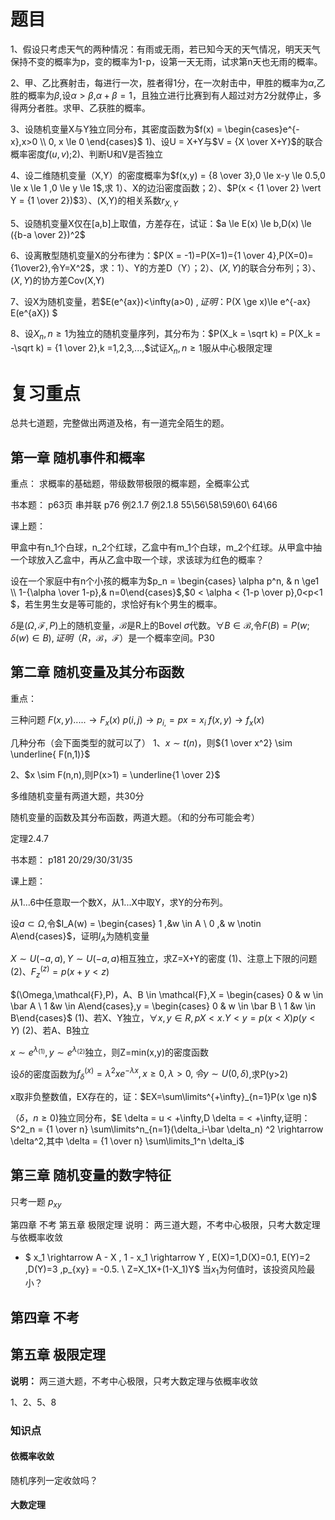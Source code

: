 <script src="https://cdn.mathjax.org/mathjax/latest/MathJax.js?config=TeX-AMS-MML_HTMLorMML" type="text/javascript"></script> <script type="text/x-mathjax-config"> MathJax.Hub.Config({ tex2jax: { skipTags: ['script', 'noscript', 'style', 'textarea', 'pre'], inlineMath: [['$','$']] } }); </script>

# 题目
1、假设只考虑天气的两种情况：有雨或无雨，若已知今天的天气情况，明天天气保持不变的概率为p，变的概率为1-p，设第一天无雨，试求第n天也无雨的概率。

2、甲、乙比赛射击，每进行一次，胜者得1分，在一次射击中，甲胜的概率为$\alpha$,乙胜的概率为$\beta$,设$\alpha > \beta$,$\alpha + \beta =1$，且独立进行比赛到有人超过对方2分就停止，多得两分者胜。求甲、乙获胜的概率。

3、设随机变量X与Y独立同分布，其密度函数为$f(x) = \begin{cases}e^{-x},x>0 \\ 0, x \le 0 \end{cases}$ 1)、设U = X+Y与$V = {X \over X+Y}$的联合概率密度$f(u,v)$;2)、判断U和V是否独立

4、设二维随机变量（X,Y）的密度概率为$f(x,y) = {8 \over 3},0 \le x-y \le 0.5,0 \le x \le 1 ,0 \le y \le 1$,求 1）、X的边沿密度函数；2）、$P(x < {1 \over 2} \vert Y = {1 \over 2})$3）、(X,Y)的相关系数$r_{X,Y}$

5、设随机变量X仅在[a,b]上取值，方差存在，试证：$a \le E(x) \le b,D(x) \le ({b-a \over 2})^2$

6、设离散型随机变量X的分布律为：$P(X = -1)=P(X=1)={1 \over 4},P(X=0)={1\over2},令Y=X^2$，求：1）、Y的方差D（Y）；2）、$(X,Y)$的联合分布列；3）、$(X,Y)$的协方差Cov(X,Y)

7、设X为随机变量，若$E(e^{ax})<\infty(a>0) $,证明：$P(X \ge x)\le e^{-ax} E(e^{aX}) $

8、设${X_n,n \ge 1}$为独立的随机变量序列，其分布为：$P(X_k = \sqrt k) = P(X_k = -\sqrt k) = {1 \over 2},k =1,2,3,...,$试证${X_n,n \ge 1}$服从中心极限定理

# 复习重点
总共七道题，完整做出两道及格，有一道完全陌生的题。

## 第一章 随机事件和概率
重点： 求概率的基础题，带级数带极限的概率题，全概率公式

书本题： p63页 串并联 p76 例2.1.7 例2.1.8 55\56\58\59\60\ 64\66

课上题：

甲盒中有n_1个白球，n_2个红球，乙盒中有m_1个白球，m_2个红球。从甲盒中抽一个球放入乙盒中，再从乙盒中取一个球，求该球为红色的概率？

设在一个家庭中有n个小孩的概率为$p_n = \begin{cases} \alpha p^n, & n \ge1 \\ 1-{\alpha \over 1-p},& n=0\end{cases}$,$0 < \alpha < {1-p \over p},0<p<1 $，若生男生女是等可能的，求恰好有k个男生的概率。

$\delta$是$(\Omega,\mathcal{F},P)$上的随机变量，$\mathcal{B}$是R上的Bovel $\sigma$代数。$\forall B \in \mathcal{B}$,令$F(B) = P(w;\delta(w)\in B),证明（R，\mathcal{B}，\mathcal{F}）$是一个概率空间。P30

## 第二章 随机变量及其分布函数
重点：

三种问题
$F(x,y) ..... \longrightarrow F_x(x)$
$p(i,j) \longrightarrow p_{i,} = p{x=x_i}$
$f(x,y) \longrightarrow f_x(x)$

几种分布（会下面类型的就可以了）
1、$x \sim t(n)$，则${1 \over x^2} \sim \underline{ F(n,1)}$

2、$x \sim F(n,n),则P(x>1) = \underline{1 \over 2}$

多维随机变量有两道大题，共30分

随机变量的函数及其分布函数，两道大题。（和的分布可能会考）

定理2.4.7

书本题： p181 20/29/30/31/35

课上题：

从1...6中任意取一个数X，从1...X中取Y，求Y的分布列。

设$a \subset \Omega$,令$I_A(w) = \begin{cases} 1 ,&w \in A \ 0 ,& w \notin A\end{cases}$，证明$I_A$为随机变量

$X \sim U(-a,a),Y \sim U(-a,a)$相互独立，求Z=X+Y的密度 (1)、注意上下限的问题 (2)、$F^{(z)}_z = p(x+y < z)$

$(\Omega,\mathcal{F},P)，A、B \in \mathcal{F},X = \begin{cases} 0 & w \in \bar A \ 1 &w \in A\end{cases},y = \begin{cases} 0 & w \in \bar B \ 1 &w \in B\end{cases}$ (1)、若X、Y独立，$\forall x,y \in R,p{X <x.Y<y} = p(x<X)p(y<Y)$ (2)、若A、B独立

$x \sim e^{\lambda_{(1)}},y \sim e^{\lambda_{(2)}}$独立，则Z=min(x,y)的密度函数

设$\delta$的密度函数为$f^{(x)}_\delta=\lambda^2xe^{-\lambda x},x \ge0,\lambda >0,令y \sim U(0,\delta)$,求P(y>2)

x取非负整数值，EX存在的，证：$EX=\sum\limits^{+\infty}_{n=1}P(x \ge n)$

$（\delta ，n \ge 0)$独立同分布，$E \delta = u < +\infty,D \delta = < +\infty,证明：S^2_n = {1 \over n} \sum\limits^n_{n=1}(\delta_i-\bar \delta_n) ^2 \rightarrow \delta^2,其中 \delta = {1 \over n} \sum\limits_1^n \delta_i$

## 第三章 随机变量的数字特征
只考一题 $p_{xy}$

第四章 不考
第五章 极限定理
说明： 两三道大题，不考中心极限，只考大数定理与依概率收敛


- $ x_1 \rightarrow A - X , 1 - x_1 \rightarrow Y , E(X)=1,D(X)=0.1, E(Y)=2 ,D(Y)=3 ,p_{xy} = -0.5. \ Z=X_1X+(1-X_1)Y$ 当$x_1$为何值时，该投资风险最小？

## 第四章 不考

## 第五章 极限定理
**说明：**
两三道大题，不考中心极限，只考大数定理与依概率收敛

1、2、5、8

### 知识点
#### 依概率收敛
随机序列一定收敛吗？
####  大数定理




